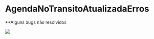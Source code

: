# AgendaNoTransitoAtualizadaErros

<span>**Alguns bugs não resolvidos</span>

<img src="https://user-images.githubusercontent.com/83461178/200146747-0e851843-d77d-4444-b9be-340bb8dfd8d3.png">
